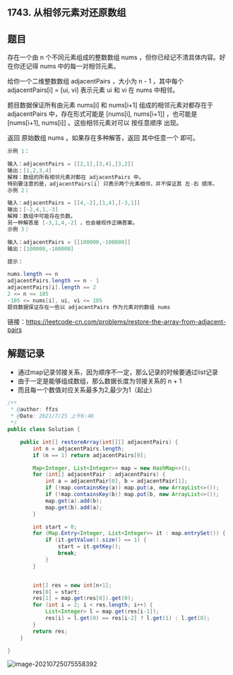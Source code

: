 ## 1743. 从相邻元素对还原数组

## 题目

存在一个由 n 个不同元素组成的整数数组 nums ，但你已经记不清具体内容。好在你还记得 nums 中的每一对相邻元素。

给你一个二维整数数组 adjacentPairs ，大小为 n - 1 ，其中每个 adjacentPairs[i] = [ui, vi] 表示元素 ui 和 vi 在 nums 中相邻。

题目数据保证所有由元素 nums[i] 和 nums[i+1] 组成的相邻元素对都存在于 adjacentPairs 中，存在形式可能是 [nums[i], nums[i+1]] ，也可能是 [nums[i+1], nums[i]] 。这些相邻元素对可以 按任意顺序 出现。

返回 原始数组 nums 。如果存在多种解答，返回 其中任意一个 即可。

```java
示例 1：

输入：adjacentPairs = [[2,1],[3,4],[3,2]]
输出：[1,2,3,4]
解释：数组的所有相邻元素对都在 adjacentPairs 中。
特别要注意的是，adjacentPairs[i] 只表示两个元素相邻，并不保证其 左-右 顺序。
示例 2：

输入：adjacentPairs = [[4,-2],[1,4],[-3,1]]
输出：[-2,4,1,-3]
解释：数组中可能存在负数。
另一种解答是 [-3,1,4,-2] ，也会被视作正确答案。
示例 3：

输入：adjacentPairs = [[100000,-100000]]
输出：[100000,-100000]
```

```java
提示：

nums.length == n
adjacentPairs.length == n - 1
adjacentPairs[i].length == 2
2 <= n <= 105
-105 <= nums[i], ui, vi <= 105
题目数据保证存在一些以 adjacentPairs 作为元素对的数组 nums
```


链接：https://leetcode-cn.com/problems/restore-the-array-from-adjacent-pairs

## 解题记录

+ 通过map记录邻接关系，因为顺序不一定，那么记录的时候要通过list记录
+ 由于一定是能够组成数组，那么数据长度为邻接关系的 n + 1
+ 而且每一个数值对应关系最多为2,最少为1（起止）

```java
/**
 * @author: ffzs
 * @Date: 2021/7/25 上午6:46
 */
public class Solution {

    public int[] restoreArray(int[][] adjacentPairs) {
        int n = adjacentPairs.length;
        if (n == 1) return adjacentPairs[0];

        Map<Integer, List<Integer>> map = new HashMap<>();
        for (int[] adjacentPair : adjacentPairs) {
            int a = adjacentPair[0], b = adjacentPair[1];
            if (!map.containsKey(a)) map.put(a, new ArrayList<>());
            if (!map.containsKey(b)) map.put(b, new ArrayList<>());
            map.get(a).add(b);
            map.get(b).add(a);
        }

        int start = 0;
        for (Map.Entry<Integer, List<Integer>> it : map.entrySet()) {
            if (it.getValue().size() == 1) {
                start = it.getKey();
                break;
            }
        }


        int[] res = new int[n+1];
        res[0] = start;
        res[1] = map.get(res[0]).get(0);
        for (int i = 2; i < res.length; i++) {
            List<Integer> l = map.get(res[i-1]);
            res[i] = l.get(0) == res[i-2] ? l.get(1) : l.get(0);
        }
        return res;
    }

}
```

![image-20210725075558392](https://gitee.com/ffzs/picture_go/raw/master/img/image-20210725075558392.png)